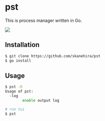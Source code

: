 # pst
This is process manager written in Go.

![](https://i.imgur.com/yzgkbhd.gif)

## Installation
```sh
$ git clone https://github.com/skanehira/pst
$ go install
```

## Usage
```sh
$ pst -h
Usage of pst:
  -log
        enable output log

# run tui
$ pst
